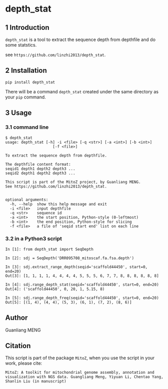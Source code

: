 # depth_stat

## 1 Introduction

`depth_stat` is a tool to extract the sequence depth from depthfile and do some statstics.

see `https://github.com/linzhi2013/depth_stat`.

## 2 Installation

    pip install depth_stat

There will be a command `depth_stat` created under the same directory as your `pip` command.

## 3 Usage

### 3.1 command line

    $ depth_stat
    usage: depth_stat [-h] -i <file> [-q <str>] [-a <int>] [-b <int>]
                         [-f <file>]

    To extract the sequence depth from depthfile.

    The depthfile content format:
    seqid1 depth1 depth2 depth3 ...
    seqid2 depth1 depth2 depth3 ...

    This script is part of the MitoZ project, by Guanliang MENG.
    See https://github.com/linzhi2013/depth_stat.


    optional arguments:
      -h, --help  show this help message and exit
      -i <file>   input depthfile
      -q <str>    sequence id
      -a <int>    the start position, Python-style (0-leftmost)
      -b <int>    the end position, Python-style for slicing
      -f <file>   a file of 'seqid start end' list on each line


### 3.2 in a Python3 script

    In [1]: from depth_stat import SeqDepth

    In [2]: sdj = SeqDepth('DRR095708_mitoscaf.fa.fsa.depth')

    In [3]: sdj.extract_range_depth(seqid='scaffold44450', start=0, end=20)
    Out[3]: [1, 1, 1, 1, 4, 4, 4, 4, 5, 5, 5, 6, 7, 7, 8, 8, 8, 8, 8, 8]

    In [4]: sdj.range_depth_stat(seqid='scaffold44450', start=0, end=20)
    Out[4]: ('scaffold44450', 0, 20, 1, 5.15, 8)

    In [5]: sdj.range_depth_freq(seqid='scaffold44450', start=0, end=20)
    Out[5]: [(1, 4), (4, 4), (5, 3), (6, 1), (7, 2), (8, 6)]



## Author
Guanliang MENG

## Citation
This script is part of the package `MitoZ`, when you use the script in your work, please cite:

    MitoZ: A toolkit for mitochondrial genome assembly, annotation and visualization with NGS data. Guangliang Meng, Yiyuan Li, Chentao Yang, Shanlin Liu (in manuscript)

